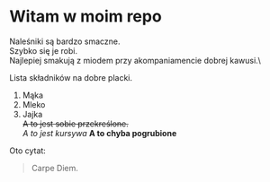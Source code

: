 # Witam w moim repo

Naleśniki są bardzo smaczne.\
Szybko się je robi.\
Najlepiej smakują z miodem przy akompaniamencie dobrej kawusi.\

Lista składników na dobre placki.
1. Mąka
2. Mleko
3. Jajka\
~~A to jest sobie przekreślone.~~\
*A to jest kursywa*
**A to chyba pogrubione**

Oto cytat:
>Carpe Diem.
